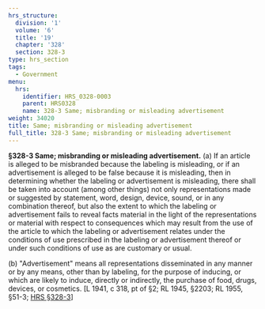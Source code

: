 ```yaml
---
hrs_structure:
  division: '1'
  volume: '6'
  title: '19'
  chapter: '328'
  section: 328-3
type: hrs_section
tags:
  - Government
menu:
  hrs:
    identifier: HRS_0328-0003
    parent: HRS0328
    name: 328-3 Same; misbranding or misleading advertisement
weight: 34020
title: Same; misbranding or misleading advertisement
full_title: 328-3 Same; misbranding or misleading advertisement
---
```

**§328-3 Same; misbranding or misleading advertisement.** (a) If an article is alleged to be misbranded because the labeling is misleading, or if an advertisement is alleged to be false because it is misleading, then in determining whether the labeling or advertisement is misleading, there shall be taken into account (among other things) not only representations made or suggested by statement, word, design, device, sound, or in any combination thereof, but also the extent to which the labeling or advertisement fails to reveal facts material in the light of the representations or material with respect to consequences which may result from the use of the article to which the labeling or advertisement relates under the conditions of use prescribed in the labeling or advertisement thereof or under such conditions of use as are customary or usual.

(b) "Advertisement" means all representations disseminated in any manner or by any means, other than by labeling, for the purpose of inducing, or which are likely to induce, directly or indirectly, the purchase of food, drugs, devices, or cosmetics. [L 1941, c 318, pt of §2; RL 1945, §2203; RL 1955, §51-3; [HRS §328-3](/title-19/chapter-328/section-328-3/)]